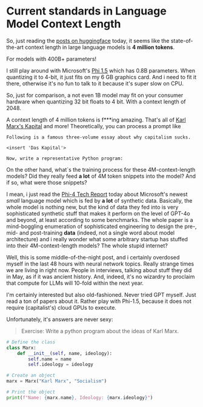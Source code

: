 # Current standards in Language Model Context Length

So, just reading the [posts on huggingface](https://huggingface.co/posts) today, it seems like
the state-of-the-art context length in large language models is **4 million tokens**.

For models with 400B+ parameters!

I still play around with Microsoft's [Phi 1.5](https://arxiv.org/abs/2309.05463)
which has 0.8B parameters. When quantizing it to 4-bit,
it just fits on my 6 GB graphics card. And i need to fit it there, otherwise it's no fun to talk to
it because it's super slow on CPU.

So, just for comparison, a not even 1B model may fit on your consumer hardware when
quantizing 32 bit floats to 4 bit. With a context length of 2048.

A context length of 4 million tokens is f***ing amazing. That's all of
[Karl Marx's Kapital](https://en.wikipedia.org/wiki/Das_Kapital) and more!
Theoretically, you can process a prompt like

```
Following is a famous three-volume essay about why capitalism sucks.

<insert 'Das Kapital'>

Now, write a representative Python program:
```

On the other hand, what`s the training process for these 4M-context-length models? Did they really
feed **a lot** of 4M token snippets into the model? And if so, what were those snippets?

I mean, i just read the [Phi-4 Tech Report](https://arxiv.org/abs/2412.08905) today about
Microsoft's newest *small* language model which is fed by **a lot** of synthetic data. Basically,
the whole model is nothing new, but the kind of data they fed into is very sophisticated synthetic
stuff that makes it perform on the level of GPT-4o and beyond, at least according to some benchmarks.
The whole paper is a mind-boggling enumeration of sophisticated engineering to design
the pre-, mid- and post-training **data** (indeed, not a single word about model architecture)
and i really wonder what some arbitrary startup has stuffed into their
4M-context-length models? The whole stupid internet?

Well, this is some middle-of-the-night post, and i certainly overdosed myself in the last 48 hours
with neural network topics. Really strange times we are living in right now. People in interviews,
talking about stuff they did in May, as if it was ancient history. And, indeed, it's no
wizardry to proclaim that compute for LLMs will 10-fold within the next year.

I'm certainly interested but also old-fashioned. Never tried GPT myself. Just read a ton of papers
about it. Rather play with Phi-1.5, because it does not require (capitalist's) cloud GPUs to execute.

Unfortunately, it's answers are never sexy:

> Exercise: Write a python program about the ideas of Karl Marx.

```python
# Define the class
class Marx:
    def __init__(self, name, ideology):
        self.name = name
        self.ideology = ideology

# Create an object
marx = Marx("Karl Marx", "Socialism")

# Print the object
print(f"Name: {marx.name}, Ideology: {marx.ideology}")
```
